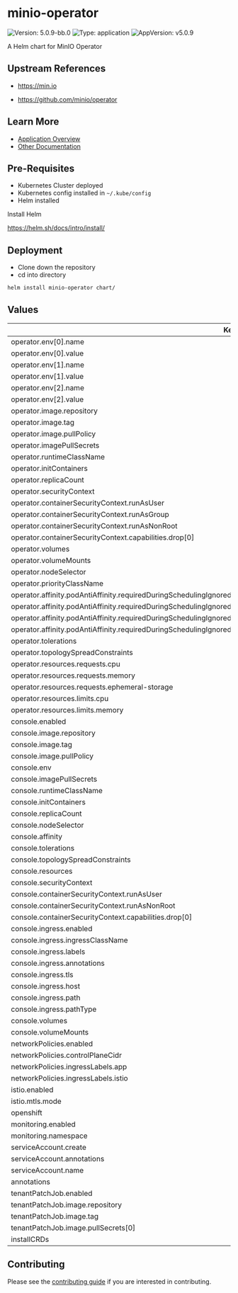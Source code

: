 # minio-operator

![Version: 5.0.9-bb.0](https://img.shields.io/badge/Version-5.0.9--bb.0-informational?style=flat-square) ![Type: application](https://img.shields.io/badge/Type-application-informational?style=flat-square) ![AppVersion: v5.0.9](https://img.shields.io/badge/AppVersion-v5.0.9-informational?style=flat-square)

A Helm chart for MinIO Operator

## Upstream References
* <https://min.io>

* <https://github.com/minio/operator>

## Learn More
* [Application Overview](docs/overview.md)
* [Other Documentation](docs/)

## Pre-Requisites

* Kubernetes Cluster deployed
* Kubernetes config installed in `~/.kube/config`
* Helm installed

Install Helm

https://helm.sh/docs/intro/install/

## Deployment

* Clone down the repository
* cd into directory
```bash
helm install minio-operator chart/
```

## Values

| Key | Type | Default | Description |
|-----|------|---------|-------------|
| operator.env[0].name | string | `"MINIO_OPERATOR_TLS_ENABLE"` |  |
| operator.env[0].value | string | `"on"` |  |
| operator.env[1].name | string | `"CLUSTER_DOMAIN"` |  |
| operator.env[1].value | string | `"cluster.local"` |  |
| operator.env[2].name | string | `"WATCHED_NAMESPACE"` |  |
| operator.env[2].value | string | `""` |  |
| operator.image.repository | string | `"registry1.dso.mil/ironbank/opensource/minio/operator"` |  |
| operator.image.tag | string | `"v5.0.9"` |  |
| operator.image.pullPolicy | string | `"IfNotPresent"` |  |
| operator.imagePullSecrets | list | `[]` |  |
| operator.runtimeClassName | string | `nil` |  |
| operator.initContainers | list | `[]` |  |
| operator.replicaCount | int | `1` |  |
| operator.securityContext | object | `{}` |  |
| operator.containerSecurityContext.runAsUser | int | `1001` |  |
| operator.containerSecurityContext.runAsGroup | int | `1001` |  |
| operator.containerSecurityContext.runAsNonRoot | bool | `true` |  |
| operator.containerSecurityContext.capabilities.drop[0] | string | `"ALL"` |  |
| operator.volumes | list | `[]` |  |
| operator.volumeMounts | list | `[]` |  |
| operator.nodeSelector | object | `{}` |  |
| operator.priorityClassName | string | `""` |  |
| operator.affinity.podAntiAffinity.requiredDuringSchedulingIgnoredDuringExecution[0].labelSelector.matchExpressions[0].key | string | `"name"` |  |
| operator.affinity.podAntiAffinity.requiredDuringSchedulingIgnoredDuringExecution[0].labelSelector.matchExpressions[0].operator | string | `"In"` |  |
| operator.affinity.podAntiAffinity.requiredDuringSchedulingIgnoredDuringExecution[0].labelSelector.matchExpressions[0].values[0] | string | `"minio-operator"` |  |
| operator.affinity.podAntiAffinity.requiredDuringSchedulingIgnoredDuringExecution[0].topologyKey | string | `"kubernetes.io/hostname"` |  |
| operator.tolerations | list | `[]` |  |
| operator.topologySpreadConstraints | list | `[]` |  |
| operator.resources.requests.cpu | string | `"200m"` |  |
| operator.resources.requests.memory | string | `"256Mi"` |  |
| operator.resources.requests.ephemeral-storage | string | `"500Mi"` |  |
| operator.resources.limits.cpu | string | `"200m"` |  |
| operator.resources.limits.memory | string | `"256Mi"` |  |
| console.enabled | bool | `false` |  |
| console.image.repository | string | `"registry1.dso.mil/ironbank/opensource/minio/operator"` |  |
| console.image.tag | string | `"v5.0.9"` |  |
| console.image.pullPolicy | string | `"IfNotPresent"` |  |
| console.env | list | `[]` |  |
| console.imagePullSecrets | list | `[]` |  |
| console.runtimeClassName | string | `nil` |  |
| console.initContainers | list | `[]` |  |
| console.replicaCount | int | `1` |  |
| console.nodeSelector | object | `{}` |  |
| console.affinity | object | `{}` |  |
| console.tolerations | list | `[]` |  |
| console.topologySpreadConstraints | list | `[]` |  |
| console.resources | object | `{}` |  |
| console.securityContext | object | `{}` |  |
| console.containerSecurityContext.runAsUser | int | `1001` |  |
| console.containerSecurityContext.runAsNonRoot | bool | `true` |  |
| console.containerSecurityContext.capabilities.drop[0] | string | `"ALL"` |  |
| console.ingress.enabled | bool | `false` |  |
| console.ingress.ingressClassName | string | `""` |  |
| console.ingress.labels | object | `{}` |  |
| console.ingress.annotations | object | `{}` |  |
| console.ingress.tls | list | `[]` |  |
| console.ingress.host | string | `"console.local"` |  |
| console.ingress.path | string | `"/"` |  |
| console.ingress.pathType | string | `"Prefix"` |  |
| console.volumes | list | `[]` |  |
| console.volumeMounts | list | `[]` |  |
| networkPolicies.enabled | bool | `false` |  |
| networkPolicies.controlPlaneCidr | string | `"0.0.0.0/0"` |  |
| networkPolicies.ingressLabels.app | string | `"istio-ingressgateway"` |  |
| networkPolicies.ingressLabels.istio | string | `"ingressgateway"` |  |
| istio.enabled | bool | `false` |  |
| istio.mtls.mode | string | `"STRICT"` |  |
| openshift | bool | `false` |  |
| monitoring.enabled | bool | `false` |  |
| monitoring.namespace | string | `"monitoring"` |  |
| serviceAccount.create | bool | `true` |  |
| serviceAccount.annotations | object | `{}` |  |
| serviceAccount.name | string | `""` |  |
| annotations | object | `{}` |  |
| tenantPatchJob.enabled | bool | `false` |  |
| tenantPatchJob.image.repository | string | `"registry1.dso.mil/ironbank/big-bang/base"` |  |
| tenantPatchJob.image.tag | string | `"2.0.0"` |  |
| tenantPatchJob.image.pullSecrets[0] | string | `"private-registry"` |  |
| installCRDs | bool | `true` |  |

## Contributing

Please see the [contributing guide](./CONTRIBUTING.md) if you are interested in contributing.
